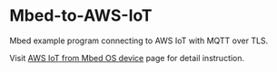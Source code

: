 # Mbed-to-AWS-IoT
Mbed example program connecting to AWS IoT with MQTT over TLS.

Visit [AWS IoT from Mbed OS device](https://os.mbed.com/users/coisme/notebook/aws-iot-from-mbed-os-device/) page for detail instruction.

